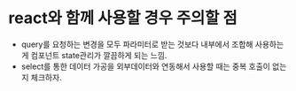 # react와 함께 사용할 경우 주의할 점

- query를 요청하는 변경을 모두 파라미터로 받는 것보다 내부에서 조합해 사용하는게 컴포넌트 state관리가 깔끔하게 되는 느낌.
- select를 통한 데이터 가공을 외부데이터와 연동해서 사용할 때는 중복 호출이 없는지 체크하자.

